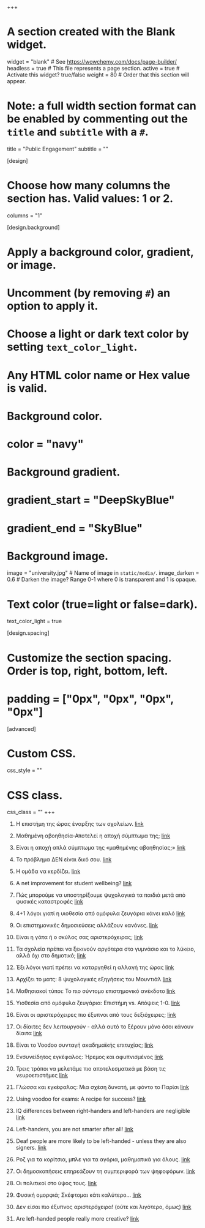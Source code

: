 +++
# A section created with the Blank widget.
widget = "blank"  # See https://wowchemy.com/docs/page-builder/
headless = true  # This file represents a page section.
active = true  # Activate this widget? true/false
weight = 80  # Order that this section will appear.

# Note: a full width section format can be enabled by commenting out the `title` and `subtitle` with a `#`.
title = "Public Engagement"
subtitle = ""

[design]
  # Choose how many columns the section has. Valid values: 1 or 2.
  columns = "1"

[design.background]
  # Apply a background color, gradient, or image.
  #   Uncomment (by removing `#`) an option to apply it.
  #   Choose a light or dark text color by setting `text_color_light`.
  #   Any HTML color name or Hex value is valid.

  # Background color.
  # color = "navy"
  
  # Background gradient.
  # gradient_start = "DeepSkyBlue"
  # gradient_end = "SkyBlue"
  
  # Background image.
   image = "university.jpg"  # Name of image in `static/media/`.
   image_darken = 0.6  # Darken the image? Range 0-1 where 0 is transparent and 1 is opaque.

  # Text color (true=light or false=dark).
  text_color_light = true

[design.spacing]
  # Customize the section spacing. Order is top, right, bottom, left.
  # padding = ["0px", "0px", "0px", "0px"]

[advanced]
 # Custom CSS. 
 css_style = ""
 
 # CSS class.
 css_class = ""
+++

1.  Η επιστήμη της ώρας έναρξης των σχολείων. [link](https://www.tanea.gr/print/2018/09/21/opinions/i-epistimi-tis-oras-enarksis-ton-sxoleion/)

2.  Μαθημένη αβοηθησία-Αποτελεί η αποχή σύμπτωμα της; [link](http://booksjournal.gr/component/k2/item/1715-%CF%84%CE%B5%CF%8D%CF%87%CE%BF%CF%82-62)

3.  Είναι η αποχή απλά σύμπτωμα της «μαθημένης αβοηθησίας;» [link](https://www.protagon.gr/apopseis/editorial/apoxi-einai-apla-sybtwma-tis-mathimenis-avoithisias-43142000000)

4.  Το πρόβλημα ΔΕΝ είναι δικό σου. [link](https://www.protagon.gr/apopseis/ideas/to-provlima-den-einai-diko-sou-28275000000#!)

5.  Η ομάδα να κερδίζει. [link](https://www.protagon.gr/apopseis/ideas/i-omada-na-kerdizei-26635000000#!)

6.  A net improvement for student wellbeing? [link](https://www.patapiatzotzoli.com/wp-content/uploads/2016/04/A-net-improvement-for-student-wellbeing-2.pdf)

7.  Πώς μπορούμε να υποστηρίξουμε ψυχολογικά τα παιδιά μετά από φυσικές καταστροφές [link](https://www.athensvoice.gr/life/health/463221_pos-mporoyme-na-ypostirixoyme-psyhologika-ta-paidia-meta-apo-fysikes-katastrofes)

8.   4+1 λόγοι γιατί η υιοθεσία από ομόφυλα ζευγάρια κάνει καλό [link](https://www.athensvoice.gr/politics/436283_4-1-logoi-poy-i-yiothesia-apo-omofyla-zeygaria-kanei-kalo)

9.  Οι επιστημονικές δημοσιεύσεις αλλάζουν κανόνες. [link](https://www.athensvoice.gr/world/434339_oi-epistimonikes-dimosieyseis-allazoyn-kanones)

10. Είναι η γάτα ή ο σκύλος σας αριστερόχειρας; [link](https://a8inea.com/ine-i-gata-i-o-skylos-sas-aristerochiras/)

11. Τα σχολεία πρέπει να ξεκινούν αργότερα στο γυμνάσιο και το λύκειο, αλλά όχι στο δημοτικό; [link](https://a8inea.com/ta-scholia-prepi-na-xekinoun-argotera-sto-gymnasio-ke-to-lykio-alla-ochi-sto-dimotiko/)

12. Έξι λόγοι γιατί πρέπει να καταργηθεί η αλλαγή της ώρας [link](https://a8inea.com/6-logi-giati-prepi-na-katargithi-i-allagi-tis-oras/)

13. Αρχίζει το ματς: 8 ψυχολογικές εξηγήσεις του Μουντιάλ [link](https://a8inea.com/archizi-to-mats-8-psychologikes-exigisis-tou-mountial/)

14. Μαθησιακοί τύποι: Το πιο σύντομο επιστημονικό ανέκδοτο [link](https://a8inea.com/mathisiaki-typi-to-pio-syntomo-epistimoniko-anekdoto/)

15. Υιοθεσία από ομόφυλα ζευγάρια: Επιστήμη vs. Απόψεις 1-0. [link](https://a8inea.com/yiothesia-apo-omofyla-zevgaria/)

16. Είναι οι αριστερόχειρες πιο έξυπνοι από τους δεξιόχειρες; [link](https://a8inea.com/mythos-i-diafores-noimosynis-anamesa-se-dexiochires-aristerochires/)

17. Οι δίαιτες δεν λειτουργούν - αλλά αυτό το ξέρουν μόνο όσοι κάνουν δίαιτα [link](https://a8inea.com/i-dietes-den-litourgoun-alla-afto-to-xeroun-mono-osi-kanoun-dieta/)

18. Είναι το Voodoo συνταγή ακαδημαϊκής επιτυχίας;  [link](https://a8inea.com/ine-to-voodoo-syntagi-akadimaikis-epitychias/)

19. Ενσυνείδητος εγκέφαλος: Ήρεμος και αφυπνισμένος [link](https://a8inea.com/ensyniditos-egkefalos-iremos-afypnismenos/)

20. Τρεις τρόποι να μελετάμε πιο αποτελεσματικά με βάση τις νευροεπιστήμες [link](https://a8inea.com/3-tropi-na-meletame-pio-apotelesmatika-me-vasi-tis-nevroepistimes/)

21. Γλώσσα και εγκέφαλος: Μια σχέση δυνατή, με φόντο το Παρίσι [link](https://a8inea.com/glossa-egkefalos-mia-schesi-dynati-me-fonto-to-parisi/)

22. Using voodoo for exams: A recipe for success? [link](https://issuu.com/thelookingglass/docs/thelookingglassiss2)

23. IQ differences between right-handers and left-handers are negligible [link](https://atlasofscience.org/iq-differences-between-right-handers-and-left-handers-are-negligible/)

24. Left-handers, you are not smarter after all! [link](https://atlasofscience.org/left-handers-you-are/)

25. Deaf people are more likely to be left-handed - unless they are also signers. [link](https://atlasofscience.org/deaf-people-are-more-likely-to-be-left-handed-unless-they-are-also-signers/)

26. Ροζ για τα κορίτσια, μπλε για τα αγόρια, μαθηματικά για όλους. [link](https://www.athensvoice.gr/politics/361611_roz-gia-ta-koritsia-mple-gia-ta-agoria-mathimatika-gia-oloys)

27. Οι δημοσκοπήσεις επηρεάζουν τη συμπεριφορά των ψηφοφόρων. [link](https://www.athensvoice.gr/politics/108595_oi-dimoskopiseis-epireazoyn-ti-symperifora-ton-psifoforon)

28. Οι πολιτικοί στο ύψος τους. [link](https://www.protagon.gr/themata/technology-science/oi-politikoi-sto-ypsos-tous-43003000000)

29. Φυσική ομορφιά; Σκέφτομαι κάτι καλύτερο... [link](https://www.protagon.gr/apopseis/ideas/fysiki-omorfia-skeftomai-kati-kalytero-40340000000)

30. Δεν είσαι πιο έξυπνος αριστερόχειρα! (ούτε και λιγότερο, όμως) [link](https://scinews.eu/ta-nea-tis-epistimis/710-den-eisai-pio-eksypnos-aristeroxeira-oyte-kai-ligotero-omos)

31. Are left-handed people really more creative? [link](https://lighthouse.mq.edu.au/article/please-explain/april-2019/are-left-handed-people-really-more-creative)

